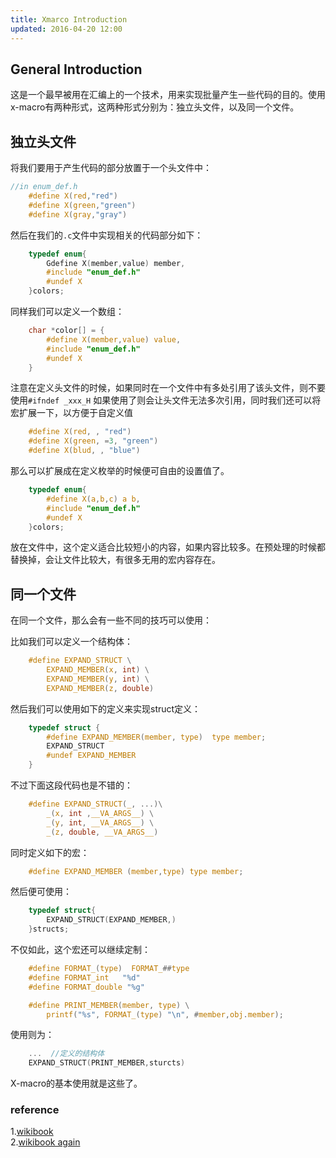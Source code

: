 ```yaml
---
title: Xmarco Introduction
updated: 2016-04-20 12:00
---
```


## General Introduction 
这是一个最早被用在汇编上的一个技术，用来实现批量产生一些代码的目的。使用x-macro有两种形式，这两种形式分别为：独立头文件，以及同一个文件。

## 独立头文件
将我们要用于产生代码的部分放置于一个头文件中：

```c
//in enum_def.h
    #define X(red,"red")
    #define X(green,"green")
    #define X(gray,"gray")
```

然后在我们的`.c`文件中实现相关的代码部分如下：

```c
    typedef enum{
        Gdefine X(member,value) member,
        #include "enum_def.h"
        #undef X
    }colors;
```

同样我们可以定义一个数组：

```c
    char *color[] = {
        #define X(member,value) value,
        #include "enum_def.h"
        #undef X
    }
```

注意在定义头文件的时候，如果同时在一个文件中有多处引用了该头文件，则不要使用`#ifndef _xxx_H` 如果使用了则会让头文件无法多次引用，同时我们还可以将宏扩展一下，以方便于自定义值

```c
    #define X(red, , "red")
    #define X(green, =3, "green")
    #define X(blud, , "blue")
```

那么可以扩展成在定义枚举的时候便可自由的设置值了。

```c
    typedef enum{
        #define X(a,b,c) a b,
        #include "enum_def.h"
        #undef X
    }colors;
```

放在文件中，这个定义适合比较短小的内容，如果内容比较多。在预处理的时候都替换掉，会让文件比较大，有很多无用的宏内容存在。

## 同一个文件

在同一个文件，那么会有一些不同的技巧可以使用：

比如我们可以定义一个结构体：

```c
    #define EXPAND_STRUCT \
        EXPAND_MEMBER(x, int) \
        EXPAND_MEMBER(y, int) \
        EXPAND_MEMBER(z, double)
```

然后我们可以使用如下的定义来实现struct定义：

```c
    typedef struct {
        #define EXPAND_MEMBER(member, type)  type member;
        EXPAND_STRUCT
        #undef EXPAND_MEMBER
    }
```

不过下面这段代码也是不错的：

```c
    #define EXPAND_STRUCT(_, ...)\
        _(x, int ,__VA_ARGS__) \
        _(y, int, __VA_ARGS__) \
        _(z, double, __VA_ARGS__)
```

同时定义如下的宏：

```c
    #define EXPAND_MEMBER (member,type) type member;
```

然后便可使用：

```c
    typedef struct{
        EXPAND_STRUCT(EXPAND_MEMBER,)
    }structs;
```

不仅如此，这个宏还可以继续定制：

```c
    #define FORMAT_(type)  FORMAT_##type
    #define FORMAT_int   "%d"
    #define FORMAT_double "%g"

    #define PRINT_MEMBER(member, type) \
        printf("%s", FORMAT_(type) "\n", #member,obj.member);
```
使用则为：

```c
    ...  //定义的结构体
    EXPAND_STRUCT(PRINT_MEMBER,sturcts)

```

X-macro的基本使用就是这些了。

### reference
1.[wikibook](https://en.wikibooks.org/wiki/C_Programming/Preprocessor#X-Macros)  
2.[wikibook again](https://en.wikibooks.org/wiki/C_Programming/Serialization)
